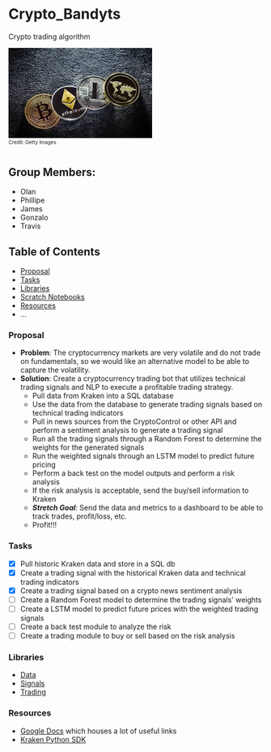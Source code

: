 # Crypto_Bandyts
Crypto trading algorithm

![](images/crypto_image.jpg "Source: https://www.telegraph.co.uk/technology/digital-money/how-to-understand-cryptocurrency-terminology/")  
<sup><sup>Credit: Getty Images</sup></sup>

  
## Group Members:
* Olan
* Phillipe
* James
* Gonzalo
* Travis

## Table of Contents
* [Proposal](#Proposal)
* [Tasks](#Tasks)
* [Libraries](#Libraries)
* [Scratch Notebooks](libs/notebooks)
* [Resources](#Resources)
* ...

### Proposal
* **Problem**: The cryptocurrency markets are very volatile and do not trade on fundamentals, so we would like an alternative model to be able to capture the volatility.  
* **Solution**: Create a cryptocurrency trading bot that utilizes technical trading signals and NLP to execute a profitable trading strategy.
    * Pull data from Kraken into a SQL database
    * Use the data from the database to generate trading signals based on technical trading indicators
    * Pull in news sources from the CryptoControl or other API and perform a sentiment analysis to generate a trading signal
    * Run all the trading signals through a Random Forest to determine the weights for the generated signals
    * Run the weighted signals through an LSTM model to predict future pricing
    * Perform a back test on the model outputs and perform a risk analysis
    * If the risk analysis is acceptable, send the buy/sell information to Kraken
    * ***Stretch Goal***: Send the data and metrics to a dashboard to be able to track trades, profit/loss, etc.
    * Profit!!!

### Tasks
- [x] Pull historic Kraken data and store in a SQL db
- [x] Create a trading signal with the historical Kraken data and technical trading indicators
- [x] Create a trading signal based on a crypto news sentiment analysis
- [ ] Create a Random Forest model to determine the trading signals' weights
- [ ] Create a LSTM model to predict future prices with the weighted trading signals
- [ ] Create a back test module to analyze the risk
- [ ] Create a trading module to buy or sell based on the risk analysis

### Libraries
* [Data](libs/data)
* [Signals](libs/signals)
* [Trading](libs/trading)

### Resources 
* [Google Docs](https://docs.google.com/document/d/1GrOYwcoCp7ZqUtgUvB9V7iqvB39htRWjOiBAbJ3R6TM/edit) which houses a lot of useful links
* [Kraken Python SDK](https://github.com/veox/python3-krakenex)
